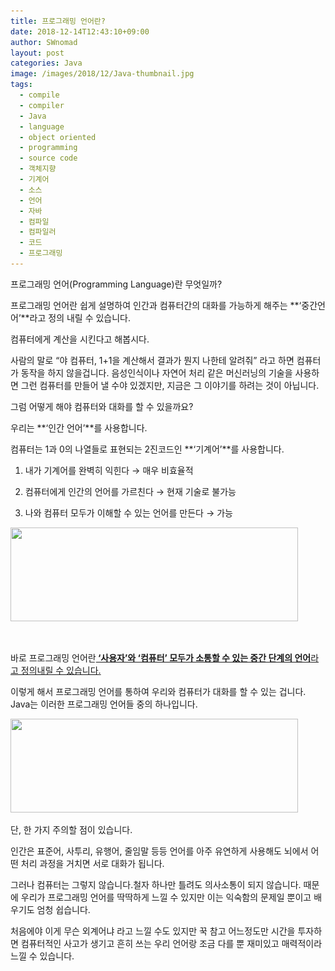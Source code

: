 ```yaml
---
title: 프로그래밍 언어란?
date: 2018-12-14T12:43:10+09:00
author: SWnomad
layout: post
categories: Java
image: /images/2018/12/Java-thumbnail.jpg
tags:
  - compile
  - compiler
  - Java
  - language
  - object oriented
  - programming
  - source code
  - 객체지향
  - 기계어
  - 소스
  - 언어
  - 자바
  - 컴파일
  - 컴파일러
  - 코드
  - 프로그래밍
---
```

프로그래밍 언어(Programming Language)란 무엇일까?

프로그래밍 언어란 쉽게 설명하여 인간과 컴퓨터간의 대화를 가능하게 해주는 **‘중간언어’**라고 정의 내릴 수 있습니다.

컴퓨터에게 계산을 시킨다고 해봅시다.

사람의 말로 “야 컴퓨터, 1+1을 계산해서 결과가 뭔지 나한테 알려줘” 라고 하면 컴퓨터가 동작을 하지 않을겁니다. 음성인식이나 자연어 처리 같은 머신러닝의 기술을 사용하면 그런 컴퓨터를 만들어 낼 수야 있겠지만, 지금은 그 이야기를 하려는 것이 아닙니다.

그럼 어떻게 해야 컴퓨터와 대화를 할 수 있을까요?

우리는 **‘인간 언어’**를 사용합니다.

컴퓨터는 1과 0의 나열들로 표현되는 2진코드인 **‘기계어’**를 사용합니다.

1) 내가 기계어를 완벽히 익힌다 → 매우 비효율적

2) 컴퓨터에게 인간의 언어를 가르친다 → 현재 기술로 불가능

3) 나와 컴퓨터 모두가 이해할 수 있는 언어를 만든다 → 가능

<div id="quads-ad2" class="quads-location quads-ad2">
  <a href="https://SWnomad.com/0-c%ec%96%b8%ec%96%b4%eb%9e%80-%eb%ac%b4%ec%97%87%ec%9d%b8%ea%b0%80/1-18/" rel="attachment wp-att-894"><img class="aligncenter size-full wp-image-894" src="/images/2018/09/1-4.jpg" alt="" width="460" height="150" srcset="/images/2018/09/1-4.jpg 460w, /images/2018/09/1-4-300x98.jpg 300w" sizes="(max-width: 460px) 100vw, 460px" /></a>
</div>

&nbsp;

바로 프로그래밍 언어란<span style="text-decoration: underline;"><strong> ‘사용자’와 ‘컴퓨터’ 모두가 소통할 수 있는 중간 단계의 언어</strong>라고 정의내릴 수 있습니다.

이렇게 해서 프로그래밍 언어를 통하여 우리와 컴퓨터가 대화를 할 수 있는 겁니다. Java는 이러한 프로그래밍 언어들 중의 하나입니다.

<img class="aligncenter size-full wp-image-894 img-responsive" src="/images/2018/09/1-4.jpg" sizes="(max-width: 460px) 100vw, 460px" srcset="/images/2018/09/1-4.jpg 460w, /images/2018/09/1-4-300x98.jpg 300w" alt="" width="460" height="150" /> 

단, 한 가지 주의할 점이 있습니다.

인간은 표준어, 사투리, 유행어, 줄임말 등등 언어를 아주 유연하게 사용해도 뇌에서 어떤 처리 과정을 거치면 서로 대화가 됩니다.

그러나 컴퓨터는 그렇지 않습니다.철자 하나만 틀려도 의사소통이 되지 않습니다. 때문에 우리가 프로그래밍 언어를 딱딱하게 느낄 수 있지만 이는 익숙함의 문제일 뿐이고 배우기도 엄청 쉽습니다.

처음에야 이게 무슨 외계어냐 라고 느낄 수도 있지만 꾹 참고 어느정도만 시간을 투자하면 컴퓨터적인 사고가 생기고 흔히 쓰는 우리 언어랑 조금 다를 뿐 재미있고 매력적이라 느낄 수 있습니다.